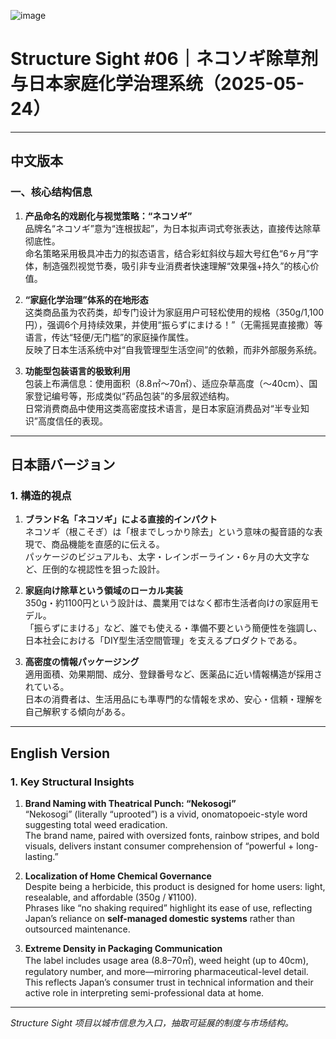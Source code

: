 ![image](https://github.com/user-attachments/assets/13970bd8-4c19-4a5d-8dcd-ae774d69ceb7)

# Structure Sight #06｜ネコソギ除草剂与日本家庭化学治理系统（2025-05-24）

---

## 中文版本

### 一、核心结构信息

1. **产品命名的戏剧化与视觉策略：“ネコソギ”**  
   品牌名“ネコソギ”意为“连根拔起”，为日本拟声词式夸张表达，直接传达除草彻底性。  
   命名策略采用极具冲击力的拟态语言，结合彩虹斜纹与超大号红色“6ヶ月”字体，制造强烈视觉节奏，吸引非专业消费者快速理解“效果强+持久”的核心价值。

2. **“家庭化学治理”体系的在地形态**  
   这类商品虽为农药类，却专门设计为家庭用户可轻松使用的规格（350g/1,100円），强调6个月持续效果，并使用“振らずにまける！”（无需摇晃直接撒）等语言，传达“轻便/无门槛”的家庭操作属性。  
   反映了日本生活系统中对“自我管理型生活空间”的依赖，而非外部服务系统。

3. **功能型包装语言的极致利用**  
   包装上布满信息：使用面积（8.8㎡〜70㎡）、适应杂草高度（〜40cm）、国家登记编号等，形成类似“药品包装”的多层叙述结构。  
   日常消费商品中使用这类高密度技术语言，是日本家庭消费品对“半专业知识”高度信任的表现。

---

## 日本語バージョン

### 1. 構造的視点

1. **ブランド名「ネコソギ」による直接的インパクト**  
   ネコソギ（根こそぎ）は「根までしっかり除去」という意味の擬音語的な表現で、商品機能を直感的に伝える。  
   パッケージのビジュアルも、太字・レインボーライン・6ヶ月の大文字など、圧倒的な視認性を狙った設計。

2. **家庭向け除草という領域のローカル実装**  
   350g・約1100円という設計は、農業用ではなく都市生活者向けの家庭用モデル。  
   「振らずにまける」など、誰でも使える・準備不要という簡便性を強調し、日本社会における「DIY型生活空間管理」を支えるプロダクトである。

3. **高密度の情報パッケージング**  
   適用面積、効果期間、成分、登録番号など、医薬品に近い情報構造が採用されている。  
   日本の消費者は、生活用品にも準専門的な情報を求め、安心・信頼・理解を自己解釈する傾向がある。

---

## English Version

### 1. Key Structural Insights

1. **Brand Naming with Theatrical Punch: “Nekosogi”**  
   “Nekosogi” (literally “uprooted”) is a vivid, onomatopoeic-style word suggesting total weed eradication.  
   The brand name, paired with oversized fonts, rainbow stripes, and bold visuals, delivers instant consumer comprehension of “powerful + long-lasting.”

2. **Localization of Home Chemical Governance**  
   Despite being a herbicide, this product is designed for home users: light, resealable, and affordable (350g / ¥1100).  
   Phrases like “no shaking required” highlight its ease of use, reflecting Japan’s reliance on **self-managed domestic systems** rather than outsourced maintenance.

3. **Extreme Density in Packaging Communication**  
   The label includes usage area (8.8–70㎡), weed height (up to 40cm), regulatory number, and more—mirroring pharmaceutical-level detail.  
   This reflects Japan’s consumer trust in technical information and their active role in interpreting semi-professional data at home.

---

*Structure Sight 项目以城市信息为入口，抽取可延展的制度与市场结构。*
